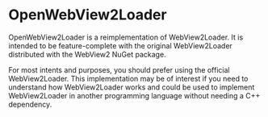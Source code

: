 # OpenWebView2Loader
OpenWebView2Loader is a reimplementation of WebView2Loader. It is intended to
be feature-complete with the original WebView2Loader distributed with the
WebView2 NuGet package.

For most intents and purposes, you should prefer using the official
WebView2Loader. This implementation may be of interest if you need to
understand how WebView2Loader works and could be used to implement
WebView2Loader in another programming language without needing a C++
dependency.
